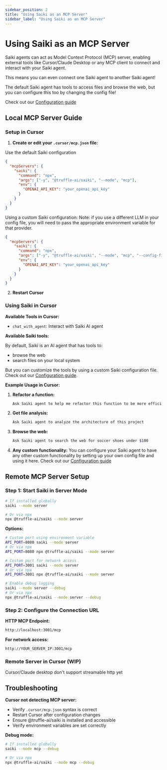 ```yaml
---
sidebar_position: 2
title: "Using Saiki as an MCP Server"
sidebar_label: "Using Saiki as an MCP Server"
---
```


# Using Saiki as an MCP Server

Saiki agents can act as Model Context Protocol (MCP) server, enabling external tools like Cursor/Claude Desktop or any MCP client to connect and interact with your Saiki agent.

This means you can even connect one Saiki agent to another Saiki agent!

The default Saiki agent has tools to access files and browse the web, but you can configure this too by changing the config file!

Check out our [Configuration guide](../configuring-saiki/overview)

## Local MCP Server Guide

### Setup in Cursor

1. **Create or edit your `.cursor/mcp.json` file:**

Use the default Saiki configuration
```json
{
  "mcpServers": {
    "saiki": {
      "command": "npx",
      "args": ["-y", "@truffle-ai/saiki", "--mode", "mcp"],
      "env": {
        "OPENAI_API_KEY": "your_openai_api_key"
      }
    }
  }
}
```

Using a custom Saiki configuration:
Note: if you use a different LLM in your config file, you will need to pass the appropriate environment variable for that provider.

```json
{
  "mcpServers": {
    "saiki": {
      "command": "npx",
      "args": ["-y", "@truffle-ai/saiki", "--mode", "mcp", "--config-file", "path/to/your/saiki.yml"],
      "env": {
        "OPENAI_API_KEY": "your_openai_api_key"
      }
    }
  }
}
```


2. **Restart Cursor**

### Using Saiki in Cursor

**Available Tools in Cursor:**
- `chat_with_agent`: Interact with Saiki AI agent

**Available Saiki tools:**

By default, Saiki is an AI agent that has tools to:
- browse the web
- search files on your local system

But you can customize the tools by using a custom Saiki configuration file. Check out our [Configuration guide](../configuring-saiki/overview).

**Example Usage in Cursor:**

1. **Refactor a function:**
   ```bash
   Ask Saiki agent to help me refactor this function to be more efficient
   ```

2. **Get file analysis:**
   ```bash
   Ask Saiki agent to analyze the architecture of this project
   ```

3. **Browse the web:**
   ```bash
   Ask Saiki agent to search the web for soccer shoes under $100
   ```

4. **Any custom functionality:**
    You can configure your Saiki agent to have any other custom functionality by setting up your own config file and using it here. Check out our [Configuration guide](../configuring-saiki/overview)

## Remote MCP Server Setup

### Step 1: Start Saiki in Server Mode

```bash
# If installed globally
saiki --mode server

# Or via npx
npx @truffle-ai/saiki --mode server
```

**Options:**
```bash
# Custom port using environment variable
API_PORT=8080 saiki --mode server
# Or via npx
API_PORT=8080 npx @truffle-ai/saiki --mode server

# Custom port for network access
API_PORT=3001 saiki --mode server
# Or via npx
API_PORT=3001 npx @truffle-ai/saiki --mode server

# Enable debug logging
saiki --mode server --debug
# Or via npx
npx @truffle-ai/saiki --mode server --debug
```

### Step 2: Configure the Connection URL

**HTTP MCP Endpoint:**
```bash
http://localhost:3001/mcp
```

**For network access:**
```bash
http://YOUR_SERVER_IP:3001/mcp
```

### Remote Server in Cursor (WIP)
Cursor/Claude desktop don't support streamable http yet

## Troubleshooting

**Cursor not detecting MCP server:**
- Verify `.cursor/mcp.json` syntax is correct
- Restart Cursor after configuration changes
- Ensure @truffle-ai/saiki is installed and accessible
- Verify environment variables are set correctly

**Debug mode:**
```bash
# If installed globally
saiki --mode mcp --debug

# Or via npx
npx @truffle-ai/saiki --mode mcp --debug
``` 